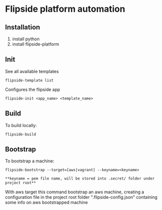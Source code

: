 # Flipside platform automation


## Installation

1. install python
2. install flipside-platform


## Init

See all available templates

    flipside-template list

Configures the flipside app

    flipside-init <app_name> <template_name>


## Build

To build locally:

    flipside-build

## Bootstrap

To bootstrap a machine:

    flipside-bootstrap --target=[aws|vagrant] --keyname=<keyname>

    **keyname = pem file name, will be stored into .secret/ folder under project root**

With aws target this command bootstrap an aws machine, creating a configuration file in the project root folder ".flipside-config.json" containing some info on aws bootstrapped machine
